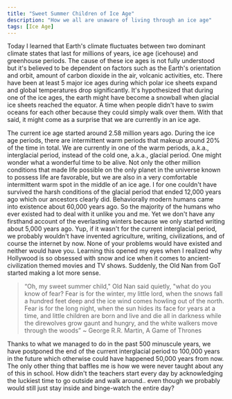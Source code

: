 ```yaml
---
title: "Sweet Summer Children of Ice Age"
description: "How we all are unaware of living through an ice age"
tags: [Ice Age]
---
```


Today I learned that Earth's climate fluctuates between two dominant climate states that last for millions of years, ice age (icehouse) and greenhouse periods. The cause of these ice ages is not fully understood but it's believed to be dependent on factors such as the Earth's orientation and orbit, amount of carbon dioxide in the air, volcanic activities, etc. There have been at least 5 major ice ages during which polar ice sheets expand and global temperatures drop significantly. It's hypothesized that during one of the ice ages, the earth might have become a snowball when glacial ice sheets reached the equator. A time when people didn't have to swim oceans for each other because they could simply walk over them. With that said, it might come as a surprise that we are currently in an ice age.

The current ice age started around 2.58 million years ago. During the ice age periods, there are intermittent warm periods that makeup around 20% of the time in total. We are currently in one of the warm periods, a.k.a., interglacial period, instead of the cold one, a.k.a., glacial period. One might wonder what a wonderful time to be alive. Not only the other million conditions that made life possible on the only planet in the universe known to possess life are favorable, but we are also in a very comfortable intermittent warm spot in the middle of an ice age. I for one couldn't have survived the harsh conditions of the glacial period that ended 12,000 years ago which our ancestors clearly did. Behaviorally modern humans came into existence about 60,000 years ago. So the majority of the humans who ever existed had to deal with it unlike you and me. Yet we don't have any firsthand account of the everlasting winters because we only started writing about 5,000 years ago. Yup, if it wasn't for the current interglacial period, we probably wouldn't have invented agriculture, writing, civilizations, and of course the internet by now. None of your problems would have existed and neither would have you. Learning this opened my eyes when I realized why Hollywood is so obsessed with snow and ice when it comes to ancient-civilization themed movies and TV shows. Suddenly, the Old Nan from GoT started making a lot more sense.

> “Oh, my sweet summer child," Old Nan said quietly, "what do you know of fear?
Fear is for the winter, my little lord, when the snows fall a hundred feet
deep and the ice wind comes howling out of the north. Fear is for the long
night, when the sun hides its face for years at a time, and little children
are born and live and die all in darkness while the direwolves grow gaunt and
hungry, and the white walkers move through the woods”
~ George R.R. Martin, A Game of Thrones

Thanks to what we managed to do in the past 500 minuscule years, we have postponed the end of the current interglacial period to 100,000 years in the future which otherwise could have happened 50,000 years from now. The only other thing that baffles me is how we were never taught about any of this in school. How didn't the teachers start every day by acknowledging the luckiest time to go outside and walk around.. even though we probably would still just stay inside and binge-watch the entire day?
